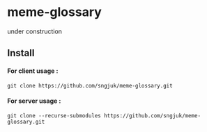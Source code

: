 # meme-glossary
under construction
<h2> Install </h2>

<h4>For client usage : </h4>

```git clone https://github.com/sngjuk/meme-glossary.git```

<h4>For server usage : </h4>

```git clone --recurse-submodules https://github.com/sngjuk/meme-glossary.git```
